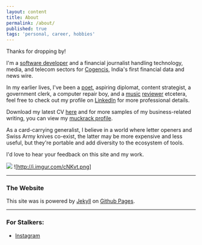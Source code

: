 ```yaml
---
layout: content
title: About
permalink: /about/
published: true
tags: 'personal, career, hobbies'
---
```

Thanks for dropping by!

I'm a [software developer](https://github.com/surajsharma) and a financial journalist handling technology, media, and telecom sectors for [Cogencis](http://cogencis.com), India's first financial data and news wire. 

In my earlier lives, I've been a [poet](surajsharma.blogspot.in), aspiring diplomat, content strategist, a government clerk, a computer repair boy, and a [music](http://thesilentballet.com/reviews/Tape_-_Revelationes.html) [reviewer](http://thesilentballet.com/reviews/Stephan_Mathieu_-_A_Static_Place.html) etcetera, feel free to check out my profile on [LinkedIn](https://in.linkedin.com/in/surajsharma21) for more professional details. 

Download my latest CV [here](https://drive.google.com/file/d/1gx-i23VMyU45YXUnYt9E-dHiLubXKkKp/view?usp=sharing) and for more samples of my business-related writing, you can view my [muckrack profile](muckrack.com/surajsharma).

As a card-carrying generalist, I believe in a world where letter openers and Swiss Army knives co-exist, the latter may be more expensive and less useful, but they're portable and add diversity to the ecosystem of tools.

I'd love to hear your feedback on this site and my work.

![](http://i.imgur.com/LjcPv.png) ![http://i.imgur.com/cNKvt.png]

----

### The Website
This site was is powered by [Jekyll](https://jekyllrb.com) on [Github Pages](https://pages.github.com).

----

### For Stalkers:
- [Instagram](https://www.instagram.com/surajbegins)
